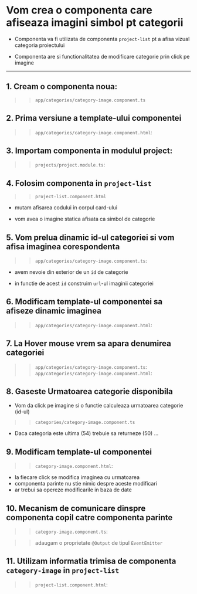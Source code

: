 # Vom crea o componenta care afiseaza imagini simbol pt categorii

- Componenta va fi utilizata de componenta `project-list` pt a afisa vizual categoria proiectului

- Componenta are si functionalitatea de modificare categorie prin click pe imagine 


---

## 1. Cream o componenta noua:
>> `app/categories/category-image.component.ts`


## 2. Prima versiune a template-ului componentei
>> `app/categories/category-image.component.html`:


## 3. Importam componenta in modulul project:
>> `projects/project.module.ts`:


## 4. Folosim componenta in `project-list`
>> `project-list.component.html`

- mutam afisarea codului in corpul card-ului

- vom avea o imagine statica afisata ca simbol de categorie


## 5. Vom prelua dinamic id-ul categoriei si vom afisa imaginea corespondenta
>> `app/categories/category-image.component.ts`:


- avem nevoie din exterior de un `id` de categorie

- in functie de acest `id` construim `url`-ul imaginii categoriei


## 6. Modificam template-ul componentei sa afiseze dinamic imaginea
>> `app/categories/category-image.component.html`:



## 7. La Hover mouse vrem sa apara denumirea categoriei 
>> `app/categories/category-image.component.ts`:
>> `app/categories/category-image.component.html`:



## 8. Gaseste Urmatoarea categorie disponibila 

- Vom da click pe imagine si o functie calculeaza urmatoarea categorie (id-ul)
>> `categories/category-image.component.ts` 

- Daca categoria este ultima (54) trebuie sa returneze (50) ... 


## 9. Modificam template-ul componentei
>> `category-image.component.html`:

- la fiecare click se modifica imaginea cu urmatoarea 
- componenta parinte nu stie nimic despre aceste modificari
- ar trebui sa opereze modificarile in baza de date 


## 10. Mecanism de comunicare dinspre componenta copil catre componenta parinte
>> `category-image.component.ts`:

>> adaugam o proprietate `@Output` de tipul `EventEmitter` 


## 11. Utilizam informatia trimisa de componenta `category-image` in `project-list `
>> `project-list.component.html`:

